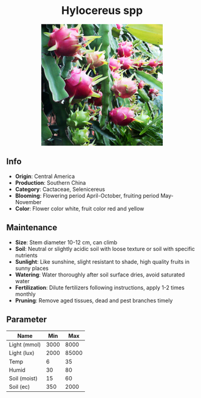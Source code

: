 <h1 align='center'>Hylocereus spp</h1>
<p align="center">
    <img 
        align='center'
        width='320'
        src="../images/hylocereus spp.png" 
        alt='Hylocereus spp' />
</p>

## Info

 - **Origin**: Central America
 - **Production**: Southern China
 - **Category**: Cactaceae, Selenicereus
 - **Blooming**: Flowering period April-October, fruiting period May-November
 - **Color**: Flower color white, fruit color red and yellow

## Maintenance

 - **Size**: Stem diameter 10-12 cm, can climb
 - **Soil**: Neutral or slightly acidic soil with loose texture or soil with specific nutrients
 - **Sunlight**: Like sunshine, slight resistant to shade, high quality fruits in sunny places
 - **Watering**: Water thoroughly after soil surface dries, avoid saturated water
 - **Fertilization**: Dilute fertilizers following instructions, apply 1-2 times monthly
 - **Pruning**: Remove aged tissues, dead and pest branches timely

## Parameter

| Name         | Min  | Max   |
|--------------|------|-------|
| Light (mmol) | 3000 | 8000  |
| Light (lux)  | 2000 | 85000 |
| Temp         | 6    | 35    |
| Humid        | 30   | 80    |
| Soil (moist) | 15   | 60    |
| Soil (ec)    | 350  | 2000  |